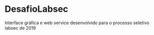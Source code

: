 # DesafioLabsec
Interface gráfica e web service desenvolvido para o processo seletivo labsec de 2019
